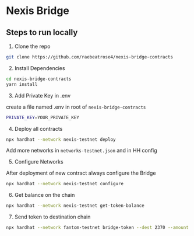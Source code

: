 # Nexis Bridge

## Steps to run locally

1. Clone the repo

```bash
git clone https://github.com/raebeatrose4/nexis-bridge-contracts
```

2. Install Dependencies

```bash
cd nexis-bridge-contracts
yarn install
```

3. Add Private Key in .env

create a file named .env in root of `nexis-bridge-contracts`
```bash
PRIVATE_KEY=YOUR_PRIVATE_KEY
```

4. Deploy all contracts

```bash
npx hardhat --network nexis-testnet deploy
```

Add more networks in `networks-testnet.json` and in HH config

5. Configure Networks

After deployment of new contract always configure the Bridge

```bash
npx hardhat --network nexis-testnet configure
```

6. Get balance on the chain

```bash
npx hardhat --network nexis-testnet get-token-balance
```

7. Send token to destination chain

```bash
npx hardhat --network fantom-testnet bridge-token --dest 2370 --amount 50
```
